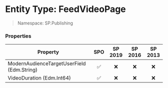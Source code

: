 # Entity Type: FeedVideoPage

> Namespace: SP.Publishing

### Properties

Property | SPO | SP 2019 | SP 2016 | SP 2013
----------|:---:|:-------:|:-------:|:-------:
ModernAudienceTargetUserField (Edm.String) | ✅ | ❌ | ❌ | ❌
VideoDuration (Edm.Int64) | ✅ | ❌ | ❌ | ❌